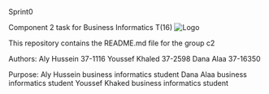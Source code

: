 Sprint0

Component 2 task for Business Informatics T(16)
![Logo](\Users\User\Desktop\c2-675px.png)

This repository contains the README.md file for the group c2 

Authors:
Aly Hussein 37-1116
Youssef Khaled 37-2598
Dana Alaa 37-16350


Purpose:
Aly Hussein business informatics student 
Dana Alaa business informatics student 
Youssef Khaked business informatics student

 
